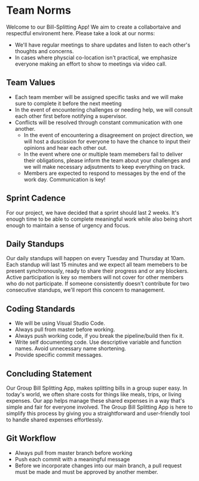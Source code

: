 # Team Norms

Welcome to our Bill-Splitting App! We aim to create a collabortaive and respectful environemt here. Please take a look at our norms:

- We'll have regular meetings to share updates and listen to each other's thoughts and concerns.
- In cases where physcial co-location isn't practical, we emphasize everyone making an effort to show to meetings via video call.

## Team Values

- Each team member will be assigned specific tasks and we will make sure to complete it before the next meeting
- In the event of encountering challenges or needing help, we will consult each other first before notifying a supervisor.
- Conflicts will be resolved through constant communication with one another.
  - In the event of encountering a disagreement on project direction, we will host a duscission for everyone to have the chance to input their opinions and hear each other out.
  - In the event where one or multiple team memebers fail to deliver their obligations, please inform the team about your challenges and we will make necessary adjsutments to keep everything on track.
  - Members are expected to respond to messages by the end of the work day. Communication is key!

## Sprint Cadence

For our project, we have decided that a sprint should last 2 weeks. It's enough time to be able to complete meaningful work while also being short enough to maintain a sense of urgency and focus.

## Daily Standups

Our daily standups will happen on every Tuesday and Thursday at 10am. Each standup will last 15 minutes and we expect all team memebers to be present synchronously, ready to share their progress and or any blockers. Active participation is key so members will not cover for other members who do not participate. If someone consistently doesn't contribute for two consecutive standups, we'll report this concern to management.

## Coding Standards

- We will be using Visual Studio Code.
- Always pull from master before working.
- Always push working code, if you break the pipeline/build then fix it.
- Write self documenting code. Use descriptive variable and function names. Avoid unnecessary name shortening.
- Provide specific commit messages.

## Concluding Statement

Our Group Bill Splitting App, makes splitting bills in a group super easy. In today's world, we often share costs for things like meals, trips, or living expenses. Our app helps manage these shared expenses in a way that's simple and fair for everyone involved. The Group Bill Splitting App is here to simplify this process by giving you a straightforward and user-friendly tool to handle shared expenses effortlessly.

## Git Workflow

- Always pull from master branch before working
- Push each commit with a meaningful message
- Before we incorporate changes into our main branch, a pull request must be made and must be approved by another member.
